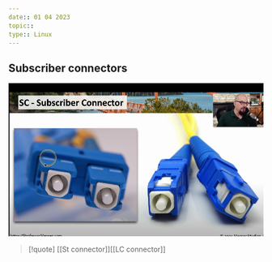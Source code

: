```yaml
---
date:: 01 04 2023
topic:: 
type:: Linux
---
```

## Subscriber connectors 
![Pasted_image_20230406235245.png](/static/Pasted_image_20230406235245.png)

>[!quote] [[St connector]][[LC connector]]